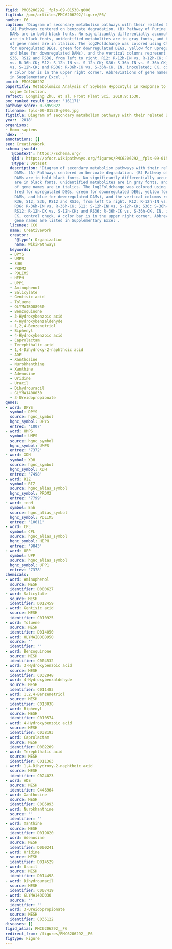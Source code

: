 ```yaml
---
figid: PMC6206292__fpls-09-01530-g006
figlink: /pmc/articles/PMC6206292/figure/F6/
number: F6
caption: 'Diagram of secondary metabolism pathways with their related DEGs and DAMs.
  (A) Pathways centered on benzoate degradation. (B) Pathway of Purine metabolism.
  DAMs are in bold black fonts. No significantly differentially accumulated metabolites
  are in black fonts, unidentified metabolites are in gray fonts, and the abbreviations
  of gene names are in italics. The log2Foldchange was colored using Cluster 3.0 (red
  for upregulated DEGs, green for downregulated DEGs, yellow for upregulated DAMs,
  and blue for downregulated DAMs), and the vertical columns represent R12, R36, S12,
  S36, RS12 and RS36, from left to right. R12: R-12h-IN vs. R-12h-CK; R36: R-36h-IN
  vs. R-36h-CK; S12: S-12h-IN vs. S-12h-CK; S36: S-36h-IN vs. S-36h-CK; RS12: R-12h-CK
  vs. S-12h-CK; and RS36: R-36h-CK vs. S-36h-CK. IN, inoculated; CK, control check.
  A color bar is in the upper right corner. Abbreviations of gene names are listed
  in Supplementary Excel .'
pmcid: PMC6206292
papertitle: Metabolomics Analysis of Soybean Hypocotyls in Response to Phytophthora
  sojae Infection.
reftext: Longming Zhu, et al. Front Plant Sci. 2018;9:1530.
pmc_ranked_result_index: '161171'
pathway_score: 0.6959822
filename: fpls-09-01530-g006.jpg
figtitle: Diagram of secondary metabolism pathways with their related DEGs and DAMs
year: '2018'
organisms:
- Homo sapiens
ndex: ''
annotations: []
seo: CreativeWork
schema-jsonld:
  '@context': https://schema.org/
  '@id': https://pfocr.wikipathways.org/figures/PMC6206292__fpls-09-01530-g006.html
  '@type': Dataset
  description: 'Diagram of secondary metabolism pathways with their related DEGs and
    DAMs. (A) Pathways centered on benzoate degradation. (B) Pathway of Purine metabolism.
    DAMs are in bold black fonts. No significantly differentially accumulated metabolites
    are in black fonts, unidentified metabolites are in gray fonts, and the abbreviations
    of gene names are in italics. The log2Foldchange was colored using Cluster 3.0
    (red for upregulated DEGs, green for downregulated DEGs, yellow for upregulated
    DAMs, and blue for downregulated DAMs), and the vertical columns represent R12,
    R36, S12, S36, RS12 and RS36, from left to right. R12: R-12h-IN vs. R-12h-CK;
    R36: R-36h-IN vs. R-36h-CK; S12: S-12h-IN vs. S-12h-CK; S36: S-36h-IN vs. S-36h-CK;
    RS12: R-12h-CK vs. S-12h-CK; and RS36: R-36h-CK vs. S-36h-CK. IN, inoculated;
    CK, control check. A color bar is in the upper right corner. Abbreviations of
    gene names are listed in Supplementary Excel .'
  license: CC0
  name: CreativeWork
  creator:
    '@type': Organization
    name: WikiPathways
  keywords:
  - DPYS
  - UMPS
  - XDH
  - PRDM2
  - PDLIM5
  - HEPH
  - UPP1
  - Aminophenol
  - Salicylate
  - Gentisic acid
  - Toluene
  - OLYMAIBO08950
  - Benzoquinone
  - 3-Hydroxybenzoic acid
  - 4-Hydroxybenzaldehyde
  - 1,2,4-Benzenetriol
  - Biphenyl
  - 4-Hydroxybenzoic acid
  - Caprolactam
  - Terephthalic acid
  - 1,4-Dihydroxy-2-naphthoic acid
  - ADE
  - Xanthosine
  - Nurokhanthine
  - Xanthine
  - Adenosine
  - Uridine
  - Uracil
  - Dihydrouracil
  - GLYMA1400030
  - 3-Ureidopropionate
genes:
- word: DPYS
  symbol: DPYS
  source: hgnc_symbol
  hgnc_symbol: DPYS
  entrez: '1807'
- word: UMPS
  symbol: UMPS
  source: hgnc_symbol
  hgnc_symbol: UMPS
  entrez: '7372'
- word: XDH
  symbol: XDH
  source: hgnc_symbol
  hgnc_symbol: XDH
  entrez: '7498'
- word: RIZ
  symbol: RIZ
  source: hgnc_alias_symbol
  hgnc_symbol: PRDM2
  entrez: '7799'
- word: тenH
  symbol: Enh
  source: hgnc_alias_symbol
  hgnc_symbol: PDLIM5
  entrez: '10611'
- word: CPL
  symbol: CPL
  source: hgnc_alias_symbol
  hgnc_symbol: HEPH
  entrez: '9843'
- word: UPP
  symbol: UPP
  source: hgnc_alias_symbol
  hgnc_symbol: UPP1
  entrez: '7378'
chemicals:
- word: Aminophenol
  source: MESH
  identifier: D000627
- word: Salicylate
  source: MESH
  identifier: D012459
- word: Gentisic acid
  source: MESH
  identifier: C010925
- word: Toluene
  source: MESH
  identifier: D014050
- word: OLYMAIBO08950
  source: ''
  identifier: ''
- word: Benzoquinone
  source: MESH
  identifier: C004532
- word: 3-Hydroxybenzoic acid
  source: MESH
  identifier: C032948
- word: 4-Hydroxybenzaldehyde
  source: MESH
  identifier: C011483
- word: 1,2,4-Benzenetriol
  source: MESH
  identifier: C013038
- word: Biphenyl
  source: MESH
  identifier: C010574
- word: 4-Hydroxybenzoic acid
  source: MESH
  identifier: C038193
- word: Caprolactam
  source: MESH
  identifier: D002209
- word: Terephthalic acid
  source: MESH
  identifier: C011363
- word: 1,4-Dihydroxy-2-naphthoic acid
  source: MESH
  identifier: C024023
- word: ADE
  source: MESH
  identifier: C446964
- word: Xanthosine
  source: MESH
  identifier: C005893
- word: Nurokhanthine
  source: ''
  identifier: ''
- word: Xanthine
  source: MESH
  identifier: D019820
- word: Adenosine
  source: MESH
  identifier: D000241
- word: Uridine
  source: MESH
  identifier: D014529
- word: Uracil
  source: MESH
  identifier: D014498
- word: Dihydrouracil
  source: MESH
  identifier: C007419
- word: GLYMA1400030
  source: ''
  identifier: ''
- word: 3-Ureidopropionate
  source: MESH
  identifier: C035122
diseases: []
figid_alias: PMC6206292__F6
redirect_from: /figures/PMC6206292__F6
figtype: Figure
---
```

